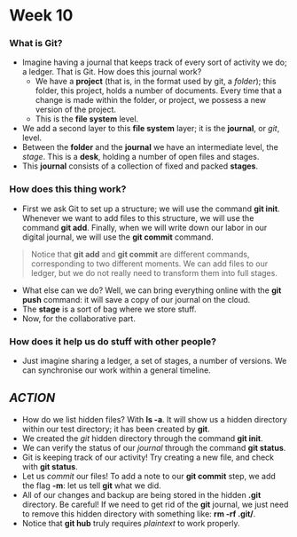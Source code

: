 # Week 10

### What is Git?

- Imagine having a journal that keeps track of every sort of activity we do; a ledger. That is Git. How does this journal work?
	- We have a __project__ (that is, in the format used by git, a _folder_); this folder, this project, holds a number of documents. Every time that a change is made within the folder, or project, we possess a new version of the project.
	- This is the __file system__ level.
- We add a second layer to this __file system__ layer; it is the __journal__, or _git_, level.
- Between the __folder__ and the __journal__ we have an intermediate level, the _stage_. This is a __desk__, holding a number of open files and stages.
- This __journal__ consists of a collection of fixed and packed __stages__.

### How does this thing work?

- First we ask Git to set up a structure; we will use the command __git init__. Whenever we want to add files to this structure, we will use the command __git add__. Finally, when we will write down our labor in our digital journal, we will use the __git commit__ command.
> Notice that __git add__ and __git commit__ are different commands, corresponding to two different moments. We can add files to our ledger, but we do not really need to transform them into full stages.
- What else can we do? Well, we can bring everything online with the __git push__ command: it will save a copy of our journal on the cloud.
- The __stage__ is a sort of bag where we store stuff.
- Now, for the collaborative part.

### How does it help us do stuff with other people?

- Just imagine sharing a ledger, a set of stages, a number of versions. We can synchronise our work within a general timeline.

## _ACTION_

- How do we list hidden files? With __ls -a__. It will show us a hidden directory within our test directory; it has been created by __git__.
- We created the _git_ hidden directory through the command __git init__.
- We can verify the status of our _journal_ through the command __git status__.
- Git is keeping track of our activity! Try creating a new file, and check with __git status__.
- Let us _commit_ our files! To add a note to our __git commit__ step, we add the flag __-m__: let us tell __git__ what we did.
- All of our changes and backup are being stored in the hidden __.git__ directory. Be careful! If we need to get rid of the __git__ journal, we just need to remove this hidden directory with something like: __rm -rf .git/__.
- Notice that __git hub__ truly requires _plaintext_ to work properly.
